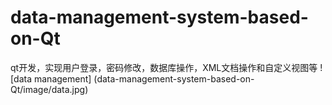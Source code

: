 # data-management-system-based-on-Qt
qt开发，实现用户登录，密码修改，数据库操作，XML文档操作和自定义视图等
! [data management] (data-management-system-based-on-Qt/image/data.jpg)
